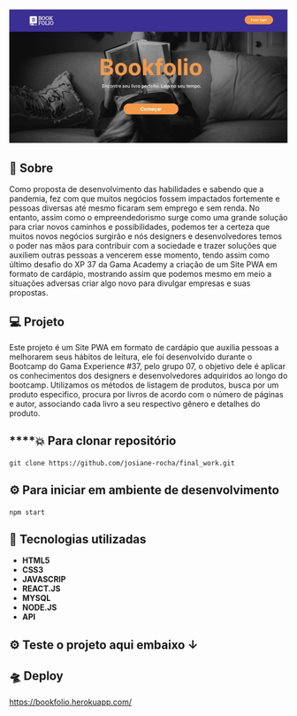 <img src="Bookfolio.jpeg" alt="Logo App Bookfolio"/>

## **🔖 Sobre**

Como proposta de desenvolvimento das habilidades  e sabendo que a pandemia, fez com que muitos negócios fossem impactados fortemente e pessoas diversas até mesmo ficaram sem emprego e sem renda. No entanto, assim como o empreendedorismo surge como uma grande solução para criar novos caminhos e possibilidades, podemos ter a certeza que muitos novos negócios surgirão e nós designers e desenvolvedores temos o poder nas mãos para contribuir com a sociedade e trazer soluções que auxiliem outras pessoas a vencerem esse momento, tendo assim como último desafio do XP 37 da Gama Academy a criação de um Site PWA em formato de cardápio, mostrando assim que podemos mesmo em meio a situações adversas criar algo novo para divulgar empresas e suas propostas.

## **💻 Projeto**

Este projeto é um Site PWA em formato de cardápio que auxilia pessoas a melhorarem seus hábitos de leitura, ele foi desenvolvido durante o Bootcamp do Gama Experience #37, pelo grupo 07, o objetivo dele é aplicar os conhecimentos dos designers e desenvolvedores adquiridos ao longo do bootcamp. Utilizamos os métodos de listagem de produtos, busca por um produto especifico, procura por livros de acordo com o número de páginas e autor, associando cada livro a seu respectivo gênero e detalhes do produto. 

## ****💥 **Para clonar repositório**

`git clone https://github.com/josiane-rocha/final_work.git`

## ⚙ Para iniciar em ambiente de desenvolvimento

`npm start`

## 🚀 Tecnologias utilizadas

- **HTML5**
- **CSS3**
- **JAVASCRIP**
- **REACT.JS**
- **MYSQL**
- **NODE.JS**
- **API**

## ⚙ **Teste o projeto aqui embaixo ↓**

## 🛸 Deploy
https://bookfolio.herokuapp.com/
